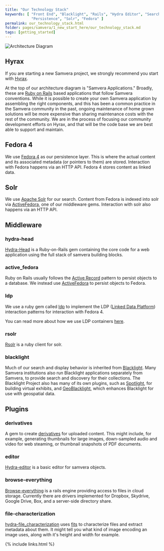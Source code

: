 ```yaml
---
title: "Our Technology Stack"
keywords: [ "Front End", "Blacklight", "Rails", "Hydra Editor", "Search",
            "Persistence", "Solr", "Fedora" ]
permalink: our_technology_stack.html
folder: pages/samvera/1_new_start_here/our_technology_stack.md
tags: [getting_started]
---
```


![Architecture Diagram](https://wiki.duraspace.org/download/attachments/87460044/hydra_9_architecture_2016.png?version=1&modificationDate=1497776440777&api=v2)

## Hyrax

If you are starting a new Samvera project, we strongly recommend you start with [Hyrax](http://hyr.ax/about/).

At the top of our architecture diagram is "Samvera Applications." Broadly, these are [Ruby on Rails](http://rubyonrails.org/) based applications that follow Samvera conventions. While it is possible to create your own Samvera application by assembling the right components, and this has been a common practice in the Samvera community in the past, ongoing maintenance of home grown solutions will be more expensive than sharing maintenance costs with the rest of the community. We are in the process of focusing our community development efforts on Hyrax, and that will be the code base we are best able to support and maintain.

## Fedora 4

We use [Fedora 4](http://fedorarepository.org/) as our persistence layer. This is where the actual content and its associated metadata (or pointers to them) are stored. Interaction with Fedora happens via an HTTP API. Fedora 4 stores content as linked data.

## Solr

We use [Apache Solr](http://lucene.apache.org/solr/) for our search. Content from Fedora is indexed into solr via [ActiveFedora](https://github.com/samvera/active_fedora), one of our middleware gems. Interaction with solr also happens via an HTTP API.

## Middleware

### hydra-head

[Hydra-Head](https://github.com/samvera/hydra-head) is a Ruby-on-Rails gem containing the core code for a web application using the full stack of samvera building blocks.

### active_fedora

Ruby on Rails usually follows the [Active Record](http://guides.rubyonrails.org/active_record_basics.html) pattern to persist objects to a database. We instead use [ActiveFedora](https://github.com/samvera/active_fedora) to persist objects to Fedora.

### ldp

We use a ruby gem called [ldp](https://github.com/samvera/ldp) to implement the LDP ([Linked Data Platform](http://www.dataversity.net/introduction-linked-data-platform/)) interaction patterns for interaction with Fedora 4.

You can read more about how we use LDP containers [here](https://github.com/samvera/hydra/wiki/LDP-Containers-for-the-perplexed).

### rsolr

[Rsolr](https://github.com/rsolr/rsolr) is a ruby client for solr.

### blacklight

Much of our search and display behavior is inherited from [Blacklight](http://projectblacklight.org/). Many Samvera institutions also run Blacklight applications separately from Samvera, to provide search and discovery for their collections. The Blacklight Project also has many of its own plugins, such as [Spotlight](http://spotlight.projectblacklight.org/), for building virtual exhibits, and [GeoBlacklight](http://geoblacklight.org/), which enhances Blacklight for use with geospatial data.

## Plugins

### derivatives

A gem to create [derivatives](https://github.com/samvera/hydra-derivatives) for uploaded content. This might include, for example, generating thumbnails for large images, down-sampled audio and video for web steaming, or thumbnail snapshots of PDF documents.

### editor

[Hydra-editor](https://github.com/samvera/hydra-editor) is a basic editor for samvera objects.

### browse-everything

[Browse-everything](https://github.com/samvera/browse-everything) is a rails engine providing access to files in cloud storage. Currently there are drivers implemented for Dropbox, Skydrive, Google Drive, Box, and a server-side directory share.

### file-characterization

[hydra-file_characterization](https://github.com/samvera/hydra-file_characterization) uses [fits](https://github.com/harvard-lts/fits) to characterize files and extract metadata about them. It might tell you what kind of image encoding an image uses, along with it's height and width for example.



{% include links.html %}
